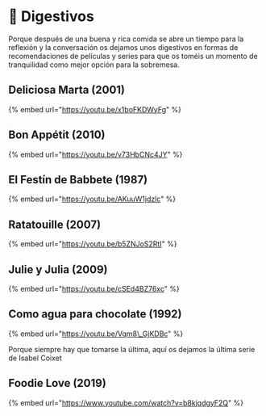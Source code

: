 # 🥃 Digestivos

Porque después de una buena y rica comida se abre un tiempo para la reflexión y la conversación os dejamos unos digestivos en formas de recomendaciones de películas y series para que os toméis un momento de tranquilidad como mejor opción para la sobremesa.

## Deliciosa Marta \(2001\)

{% embed url="https://youtu.be/x1boFKDWyFg" %}

## Bon Appétit \(2010\) 

{% embed url="https://youtu.be/v73HbCNc4JY" %}

## El Festín de Babbete \(1987\) 

{% embed url="https://youtu.be/AKuuW1jdzlc" %}

## Ratatouille \(2007\) 

{% embed url="https://youtu.be/b5ZNJoS2RtI" %}

## Julie y Julia \(2009\) 

{% embed url="https://youtu.be/cSEd4BZ76xc" %}

## Como agua para chocolate \(1992\) 

{% embed url="https://youtu.be/Vqm8\_GjKDBc" %}





Porque siempre hay que tomarse la última, aquí os dejamos la última serie de Isabel Coixet

## Foodie Love \(2019\)

{% embed url="https://www.youtube.com/watch?v=b8kjqdgyF2Q" %}



